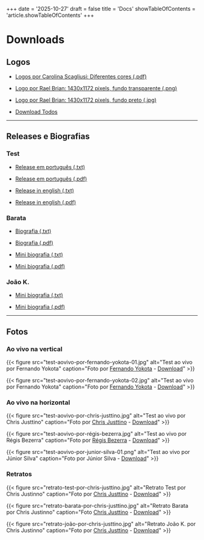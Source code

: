 +++
date = '2025-10-27'
draft = false
title = 'Docs'
showTableOfContents = 'article.showTableOfContents'
+++

# Downloads

## Logos

- <a target="_blank" rel="noopener noreferrer" href="https://drive.proton.me/urls/HVR08NH0XM#mIVOaZeY3ZQp" title="Logos por Carolina Scagliusi">Logos por Carolina Scagliusi: Diferentes cores (.pdf)</a>

- <a target="_blank" rel="noopener noreferrer" href="https://drive.proton.me/urls/M4BMMCWZZW#ZQgi8N4P8S5N" title="Logo por Rael Brian - fundo transparente (.png)">Logo por Rael Brian: 1430x1172 pixels, fundo transparente (.png)</a>

- <a target="_blank" rel="noopener noreferrer" href="https://drive.proton.me/urls/Y3KEJHC244#S9hj7JuoRTLI" title="Logo por Rael Brian - fundo transparente (.png)">Logo por Rael Brian: 1430x1172 pixels, fundo preto (.jpg)</a>

- <a target="_blank" rel="noopener noreferrer" href="https://drive.proton.me/urls/6BCST0VDDW#0HCAG23P38XD" title="Download todos">Download Todos</a>

---

## Releases e Biografias

### Test

- <a target="_blank" rel="noopener noreferrer" href="https://drive.proton.me/urls/3ZEH0QSF8G#UXNdThUQrQY1" title="Release em português (.txt)">Release em português (.txt)</a>

- <a target="_blank" rel="noopener noreferrer" href="https://drive.proton.me/urls/GR7TCPXS4C#oqWe5ikM4mdt" title="Release em português (.txt)">Release em português (.pdf)</a>

- <a target="_blank" rel="noopener noreferrer" href="https://drive.proton.me/urls/XG81E35H6R#eJD6Wi5BmPTg" title="Release in english (.txt)">Release in english (.txt)</a>

- <a target="_blank" rel="noopener noreferrer" href="https://drive.proton.me/urls/Q811NNP1EC#6eJH4SwsXNxo" title="Release in english (.pdf)">Release in english (.pdf)</a>

### Barata

- <a target="_blank" rel="noopener noreferrer" href="https://drive.proton.me/urls/K2QBJ3VRTM#zZ9nG2Jq2gO1" title="Biografia (.txt)">Biografia (.txt)</a>

- <a target="_blank" rel="noopener noreferrer" href="https://drive.proton.me/urls/00F3BA0BG4#ZsYNnkMRZc5Y" title="Biografia (.pdf)">Biografia (.pdf)</a>

- <a target="_blank" rel="noopener noreferrer" href="https://drive.proton.me/urls/VB5HMVSRGM#0tP4Vxdqw85O" title="Mini Biografia (.txt)">Mini biografia (.txt)</a>

- <a target="_blank" rel="noopener noreferrer" href="https://drive.proton.me/urls/BTEKDVC7E8#wlyp7bLcTWdE" title="Mini biografia (.pdf)">Mini biografia (.pdf)</a>

### João K.

- <a target="_blank" rel="noopener noreferrer" href="https://drive.proton.me/urls/YQGWXK0E6G#xRUbLDT7tS4W" title="Mini biografia (.txt)">Mini biografia (.txt)</a>

- <a target="_blank" rel="noopener noreferrer" href="https://drive.proton.me/urls/GQ46HRWSJC#0wFju3y6s7f5" title="Mini biografia (.pdf)">Mini biografia (.pdf)</a>

---

## Fotos

### Ao vivo na vertical

<section class="custom-grid custom-grid-2col">

{{< figure
    src="test-aovivo-por-fernando-yokota-01.jpg"
    alt="Test ao vivo por Fernando Yokota"
    caption="Foto por [Fernando Yokota](https://www.instagram.com/fernandoyokota) - [Download](https://drive.proton.me/urls/KXHY572AV4#bb1Xsme2QKPh)"
    >}}

{{< figure
    src="test-aovivo-por-fernando-yokota-02.jpg"
    alt="Test ao vivo por Fernando Yokota"
    caption="Foto por [Fernando Yokota](https://www.instagram.com/fernandoyokota) - [Download](https://drive.proton.me/urls/MFPVYFMJVM#diWZuoGSYbU4)"
    >}}

</section>

### Ao vivo na horizontal

<section class="custom-grid custom-grid-3col">

{{< figure
    src="test-aovivo-por-chris-justtino.jpg"
    alt="Test ao vivo por Chris Justtino"
    caption="Foto por [Chris Justtino](https://www.instagram.com/chrisjusttino) - [Download](https://drive.proton.me/urls/9WPRSSWE34#taizL7clhCsT)"
    >}}

{{< figure
    src="test-aovivo-por-régis-bezerra.jpg"
    alt="Test ao vivo por Régis Bezerra"
    caption="Foto por [Régis Bezerra](https://www.instagram.com/regisbzrra) - [Download](https://drive.proton.me/urls/4YE7KHZEZC#fKODXtsAj4NL)"
    >}}

{{< figure
    src="test-aovivo-por-junior-silva-01.png"
    alt="Test ao vivo por Júnior Silva"
    caption="Foto por Júnior Silva - [Download](https://drive.proton.me/urls/TFKPE996BG#b42wWKrVIJxT)"
    >}}

</section>

### Retratos

<section class="custom-grid custom-grid-3col">

{{< figure
    src="retrato-test-por-chris-justtino.jpg"
    alt="Retrato Test por Chris Justinno"
    caption="Foto por [Chris Justtino](https://www.instagram.com/chrisjusttino) - [Download](https://drive.proton.me/urls/9WPRSSWE34#taizL7clhCsT)"
    >}}

{{< figure
    src="retrato-barata-por-chris-justtino.jpg"
    alt="Retrato  Barata por Chris Justinno"
    caption="Foto [Chris Justtino](https://www.instagram.com/chrisjusttino) - [Download](https://drive.proton.me/urls/4VAPQ8876W#3NSPFJz9pXKR)"
    >}}

{{< figure
    src="retrato-joão-por-chris-justtino.jpg"
    alt="Retrato João K. por Chris Justinno"
    caption="Foto por [Chris Justtino](https://www.instagram.com/chrisjusttino) - [Download](https://drive.proton.me/urls/8MKXJX3KS0#18sFR9KsrLCz)"
    >}}

</section>
